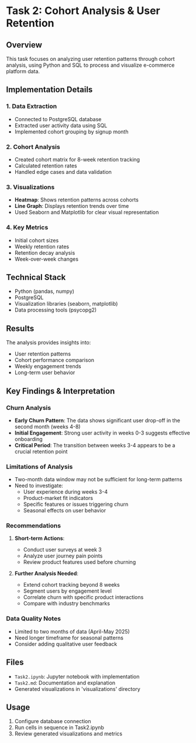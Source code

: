 # Task 2: Cohort Analysis & User Retention

## Overview
This task focuses on analyzing user retention patterns through cohort analysis, using Python and SQL to process and visualize e-commerce platform data.

## Implementation Details

### 1. Data Extraction
- Connected to PostgreSQL database
- Extracted user activity data using SQL
- Implemented cohort grouping by signup month

### 2. Cohort Analysis
- Created cohort matrix for 8-week retention tracking
- Calculated retention rates
- Handled edge cases and data validation

### 3. Visualizations
- **Heatmap**: Shows retention patterns across cohorts
- **Line Graph**: Displays retention trends over time
- Used Seaborn and Matplotlib for clear visual representation

### 4. Key Metrics
- Initial cohort sizes
- Weekly retention rates
- Retention decay analysis
- Week-over-week changes

## Technical Stack
- Python (pandas, numpy)
- PostgreSQL
- Visualization libraries (seaborn, matplotlib)
- Data processing tools (psycopg2)

## Results
The analysis provides insights into:
- User retention patterns
- Cohort performance comparison
- Weekly engagement trends
- Long-term user behavior

## Key Findings & Interpretation

### Churn Analysis
- **Early Churn Pattern**: The data shows significant user drop-off in the second month (weeks 4-8)
- **Initial Engagement**: Strong user activity in weeks 0-3 suggests effective onboarding
- **Critical Period**: The transition between weeks 3-4 appears to be a crucial retention point

### Limitations of Analysis
- Two-month data window may not be sufficient for long-term patterns
- Need to investigate:
  - User experience during weeks 3-4
  - Product-market fit indicators
  - Specific features or issues triggering churn
  - Seasonal effects on user behavior

### Recommendations
1. **Short-term Actions**:
   - Conduct user surveys at week 3
   - Analyze user journey pain points
   - Review product features used before churning

2. **Further Analysis Needed**:
   - Extend cohort tracking beyond 8 weeks
   - Segment users by engagement level
   - Correlate churn with specific product interactions
   - Compare with industry benchmarks

### Data Quality Notes
- Limited to two months of data (April-May 2025)
- Need longer timeframe for seasonal patterns
- Consider adding qualitative user feedback

## Files
- `Task2.ipynb`: Jupyter notebook with implementation
- `Task2.md`: Documentation and explanation
- Generated visualizations in 'visualizations' directory

## Usage
1. Configure database connection
2. Run cells in sequence in Task2.ipynb
3. Review generated visualizations and metrics